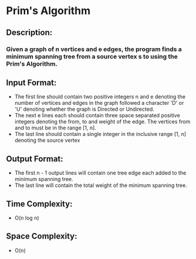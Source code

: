 # Prim's Algorithm
## Description:
### Given a graph of n vertices and e edges, the program finds a minimum spanning tree from a source vertex s to using the Prim's Algorithm.
## Input Format:
* The first line should contain two positive integers n and e denoting the number of vertices and edges in the graph followed a character 'D' or 'U' denoting whether the graph is Directed or Undirected.
* The next e lines each should contain three space separated positive integers denoting the from, to and weight of the edge. The vertices from and to must be in the range [1, n].
* The last line should contain a single integer in the inclusive range [1, n] denoting the source vertex
## Output Format:
* The first n - 1 output lines will contain one tree edge each added to the minimum spanning tree.
* The last line will contain the total weight of the minimum spanning tree.
## Time Complexity: 
* O(n log n)
## Space Complexity: 
* O(n)